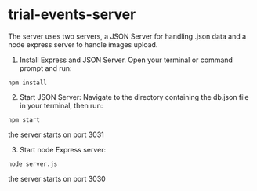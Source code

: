 # trial-events-server

The server uses two servers, a JSON Server for handling .json data and a node express server to handle images upload.

1. Install Express and JSON Server. Open your terminal or command prompt and run:

`npm install`

2. Start JSON Server: Navigate to the directory containing the db.json file in your terminal, then run:

`npm start`

the server starts on port 3031

3. Start node Express server:

`node server.js`

the server starts on port 3030
